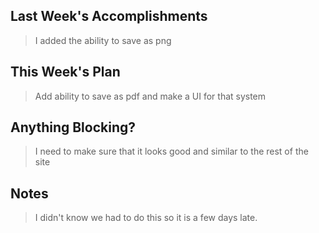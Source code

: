 ## Last Week's Accomplishments

> I added the ability to save as png

## This Week's Plan

> Add ability to save as pdf and make a UI for that system

## Anything Blocking?

> I need to make sure that it looks good and similar to the rest of the site

## Notes

> I didn't know we had to do this so it is a few days late.
